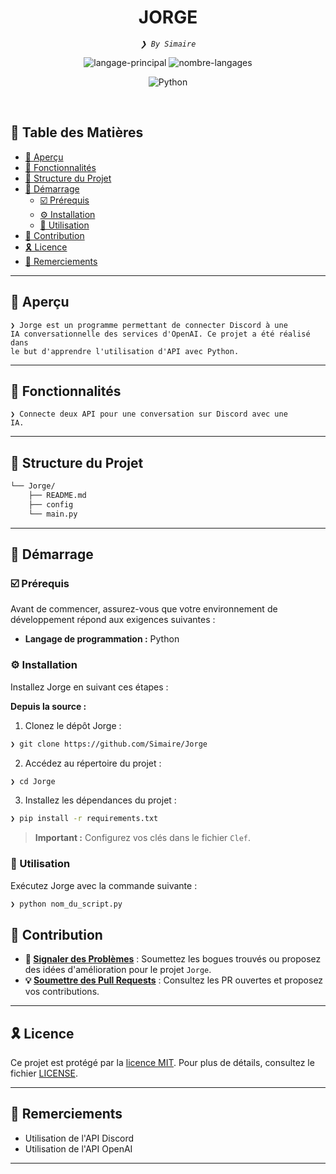 <p align="center">
  <h1 align="center">JORGE</h1>
</p>
<p align="center">
  <em><code>❯ By Simaire</code></em>
</p>
<p align="center">
  <img src="https://img.shields.io/github/languages/top/Simaire/Jorge?style=flat&color=0080ff" alt="langage-principal">
  <img src="https://img.shields.io/github/languages/count/Simaire/Jorge?style=flat&color=0080ff" alt="nombre-langages">
</p>
<p align="center">
  <img src="https://img.shields.io/badge/Python-3776AB.svg?style=flat&logo=Python&logoColor=white" alt="Python">
</p>
<br>

## 🔗 Table des Matières

- [📍 Aperçu](#-aperçu)
- [👾 Fonctionnalités](#-fonctionnalités)
- [📁 Structure du Projet](#-structure-du-projet)
- [🚀 Démarrage](#-démarrage)
  - [☑️ Prérequis](#-prérequis)
  - [⚙️ Installation](#-installation)
  - [🤖 Utilisation](#🤖-utilisation)
- [🔰 Contribution](#-contribution)
- [🎗 Licence](#-licence)
- [🙌 Remerciements](#-remerciements)

---

## 📍 Aperçu

<code>❯ Jorge est un programme permettant de connecter Discord à une IA conversationnelle des services d'OpenAI. Ce projet a été réalisé dans le but d'apprendre l'utilisation d'API avec Python.</code>

---

## 👾 Fonctionnalités

<code>❯ Connecte deux API pour une conversation sur Discord avec une IA.</code>

---

## 📁 Structure du Projet

```sh
└── Jorge/
    ├── README.md
    ├── config
    └── main.py
```
---

## 🚀 Démarrage

### ☑️ Prérequis

Avant de commencer, assurez-vous que votre environnement de développement répond aux exigences suivantes :

- **Langage de programmation :** Python

### ⚙️ Installation

Installez Jorge en suivant ces étapes :

**Depuis la source :**

1. Clonez le dépôt Jorge :
```sh
❯ git clone https://github.com/Simaire/Jorge
```

2. Accédez au répertoire du projet :
```sh
❯ cd Jorge
```

3. Installez les dépendances du projet :
```sh
❯ pip install -r requirements.txt
```

> **Important :** Configurez vos clés dans le fichier `Clef`.

### 🤖 Utilisation

Exécutez Jorge avec la commande suivante :
```sh
❯ python nom_du_script.py
```

## 🔰 Contribution

- **🐛 [Signaler des Problèmes](https://github.com/Simaire/Jorge/issues)** : Soumettez les bogues trouvés ou proposez des idées d'amélioration pour le projet `Jorge`.
- **💡 [Soumettre des Pull Requests](https://github.com/Simaire/Jorge/pulls)** : Consultez les PR ouvertes et proposez vos contributions.

---

## 🎗 Licence

Ce projet est protégé par la [licence MIT](https://choosealicense.com/licenses/mit/). Pour plus de détails, consultez le fichier [LICENSE](https://github.com/Simaire/Jorge/blob/master/LICENSE).

---

## 🙌 Remerciements

- Utilisation de l'API Discord
- Utilisation de l'API OpenAI

---
